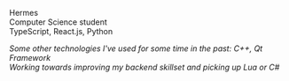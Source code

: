 Hermes  
Computer Science student  
TypeScript, React.js, Python  

_Some other technologies I've used for some time in the past: C++, Qt Framework_  
_Working towards improving my backend skillset and picking up Lua or C#_
